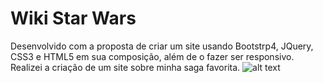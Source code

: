 # Wiki Star Wars
Desenvolvido com a proposta de criar um site usando Bootstrp4, JQuery, CSS3 e HTML5 em sua composição, além de o fazer ser responsivo. Realizei a criação de um site sobre minha saga favorita.
![alt text](https://github.com/Cameasy/Star_Wars-Wiki/blob/main/images/apresentacao.gif?raw=true)
